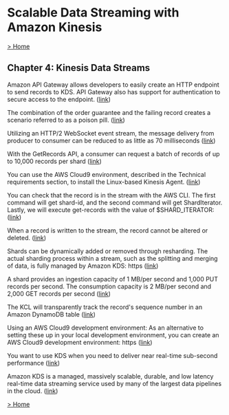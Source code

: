 # Scalable Data Streaming with Amazon Kinesis

[> Home](../README.md)
## Chapter 4: Kinesis Data Streams



Amazon API Gateway allows developers to easily create an HTTP endpoint to send records to KDS. API Gateway also has support for authentication to secure access to the endpoint. ([link](https://learning.oreilly.com/library/view/-/9781800565401/B16742_04_Final_SK.xhtml#2e5df14a-3914-4730-a902-9fd05580f23b))


The combination of the order guarantee and the failing record creates a scenario referred to as a poison pill. ([link](https://learning.oreilly.com/library/view/-/9781800565401/B16742_04_Final_SK.xhtml#aa4cee60-370a-4e0f-86f1-9624b8955762))


Utilizing an HTTP/2 WebSocket event stream, the message delivery from producer to consumer can be reduced to as little as 70 milliseconds ([link](https://learning.oreilly.com/library/view/-/9781800565401/B16742_04_Final_SK.xhtml#f5020712-16ec-4531-a677-83d6c8833a26))


With the GetRecords API, a consumer can request a batch of records of up to 10,000 records per shard ([link](https://learning.oreilly.com/library/view/-/9781800565401/B16742_04_Final_SK.xhtml#b6a96c9d-a90b-4133-a007-f3f032c668a4))


You can use the AWS Cloud9 environment, described in the Technical requirements section, to install the Linux-based Kinesis Agent. ([link](https://learning.oreilly.com/library/view/-/9781800565401/B16742_04_Final_SK.xhtml#b9984e63-b49e-4cde-af1e-089ba1ae143b))


You can check that the record is in the stream with the AWS CLI. The first command will get shard-id, and the second command will get ShardIterator. Lastly, we will execute get-records with the value of $SHARD_ITERATOR: ([link](https://learning.oreilly.com/library/view/-/9781800565401/B16742_04_Final_SK.xhtml#6735083c-1018-44d4-879c-49cc148a58b3))


When a record is written to the stream, the record cannot be altered or deleted. ([link](https://learning.oreilly.com/library/view/-/9781800565401/B16742_04_Final_SK.xhtml#2b2fbf35-d9cc-4248-bb68-6d49c2ea0de5))


Shards can be dynamically added or removed through resharding. The actual sharding process within a stream, such as the splitting and merging of data, is fully managed by Amazon KDS: https ([link](https://learning.oreilly.com/library/view/-/9781800565401/B16742_04_Final_SK.xhtml#6f3d0fcd-218a-4e4f-99d6-8afecbc21e25))


A shard provides an ingestion capacity of 1 MB/per second and 1,000 PUT records per second. The consumption capacity is 2 MB/per second and 2,000 GET records per second ([link](https://learning.oreilly.com/library/view/-/9781800565401/B16742_04_Final_SK.xhtml#eaf3ff2a-f7de-472f-a561-141b4f50692b))


The KCL will transparently track the record's sequence number in an Amazon DynamoDB table ([link](https://learning.oreilly.com/library/view/-/9781800565401/B16742_04_Final_SK.xhtml#c7544864-b031-4791-abd2-859ac8db7dfa))


Using an AWS Cloud9 development environment: As an alternative to setting these up in your local development environment, you can create an AWS Cloud9 development environment: https ([link](https://learning.oreilly.com/library/view/-/9781800565401/B16742_04_Final_SK.xhtml#f1f9d73f-ea4f-40dd-a667-55436c4b6e8e))


You want to use KDS when you need to deliver near real-time sub-second performance ([link](https://learning.oreilly.com/library/view/-/9781800565401/B16742_04_Final_SK.xhtml#36913ffd-7bcd-4628-834d-7017bc1b6270))


Amazon KDS is a managed, massively scalable, durable, and low latency real-time data streaming service used by many of the largest data pipelines in the cloud. ([link](https://learning.oreilly.com/library/view/-/9781800565401/B16742_04_Final_SK.xhtml#6108f0e2-7ca1-480c-b719-3d32d880f7e6))

[> Home](../README.md)